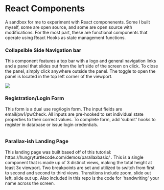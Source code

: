 <p align="center">
  <h1>React Components</h1>
</p>

<p>
  A sandbox for me to experiment with React componenents. Some I built myself, some are open source, and some are open source with modifications. For the most part, these are functional components that operate using React Hooks as state management functions.
</p>

<p align="center">
  <h3>Collapsible Side Navigation bar</h3>
  <p>This component features a top bar with a logo and general navigation links and a panel that slides out from the left side of the screen on click. To close the panel, simply click anywhere outside the panel. The toggle to open the panel is located in the top left corner of the viewport.</p>
  <img src="./components/src/public/Screen Recording 2021-01-17 at 9.13.49 AM.mov"></img>
</p>
<p align="center">
  <h3>Registration/Login Form</h3>
  <p>This form is a dual use reg/login form. The input fields are email/pw1/pwCheck. All inputs are pre-hooked to set individual state properties to their correct values. To complete form, add 'submit' hooks to register in database or issue login credentials.</p>
  <img src=""></img>
</p>
<p align="center">
  <h3>Parallax-ish Landing Page</h3>
  <p>This landing page was built based off of this tutorial: https://hungryturtlecode.com/demos/parallaxbasic/ . This is a single component that is made up of 3 distinct views, making the total height at least 3x viewport. Two breakpoints are set and utilized to switch from first to second and second to third views. Transitions include zoom, slide out left, slide out up. Also included in this repo is the code for 'handwriting' your name across the screen.</p>
  <img src=""></img>
</p>
